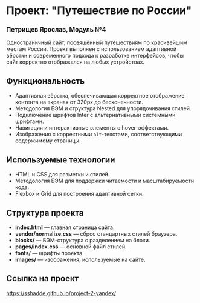# Проект: "Путешествие по России"

### Петрищев Ярослав, Модуль №4

Одностраничный сайт, посвящённый путешествиям по красивейшим местам России. Проект выполнен с использованием адаптивной вёрстки и современного подхода к разработке интерфейсов, чтобы сайт корректно отображался на любых устройствах.

## Функциональность
- Адаптивная вёрстка, обеспечивающая корректное отображение контента на экранах от 320px до бесконечности.
- Методология БЭМ и структура Nested для упорядочивания стилей.
- Подключение шрифтов Inter с альтернативными системными шрифтами.
- Навигация и интерактивные элементы с hover-эффектами.
- Изображения с корректными `alt`-текстами, соответствующими содержимому страницы.

## Используемые технологии
- HTML и CSS для разметки и стилей.
- Методология БЭМ для поддержки читаемости и масштабируемости кода.
- Flexbox и Grid для построения адаптивной сетки.

## Структура проекта
- **index.html** — главная страница сайта.
- **vendor/normalize.css** — сброс стандартных стилей браузера.
- **blocks/** — БЭМ-структура с разделением на блоки.
- **pages/index.css** — основной файл стилей.
- **fonts/** — шрифты проекта.
- **images/** — изображения, используемые на сайте.

## Ссылка на проект
https://sshadde.github.io/project-2-yandex/
